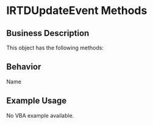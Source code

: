 # IRTDUpdateEvent Methods

## Business Description
This object has the following methods:

## Behavior
Name

## Example Usage
No VBA example available.